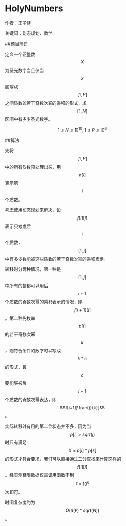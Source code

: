 # HolyNumbers
作者：王子健

关键词：动态规划、数学

##题目简述

定义一个正整数$$X$$为圣光数字当且仅当$$X$$能写成$$[1,P]$$之间质数的若干奇数次幂的乘积的形式，求$$[1,N]$$区间中有多少圣光数字。

$$1≤N≤10^{10},1≤P≤10^6$$

##算法

先将$$[1,P]$$中的所有质数预处理出来，用$$p[i]$$表示第$$i$$个质数。

考虑使用动态规划来解决，设$$f[i][j]$$表示只考虑后$$i$$个质数，$$[1,j]$$中有多少数能被这些质数的若干奇数次幂的乘积表示。

转移时分两种情况，第一种是$$[1,j]$$中所有的数都可以用后$$i+1$$个质数的奇数次幂的乘积表示的情况，即$$f[i+1][j]$$。第二种先枚举$$p[i]$$的若干奇数次幂$$k$$，则符合条件的数字可以写成$$k*c$$的形式，且$$c$$要能够被后$$i+1$$个质数的奇数次幂表达，即$$f[i+1][\frac{j}{k}]$$。

实际转移时有用的第二位状态并不多，因为当$$p[i]>sqrt(j)$$时只有满足$$X=p[i]*p[k]$$的形式才符合要求，我们可以直接通过二分查找来计算这样的$$f[i][j]$$。经实测极限数据仅需调用函数不到$$7*10^6$$次即可。

时间复杂度约为$$O(π(P)*sqrt(N))$$。

